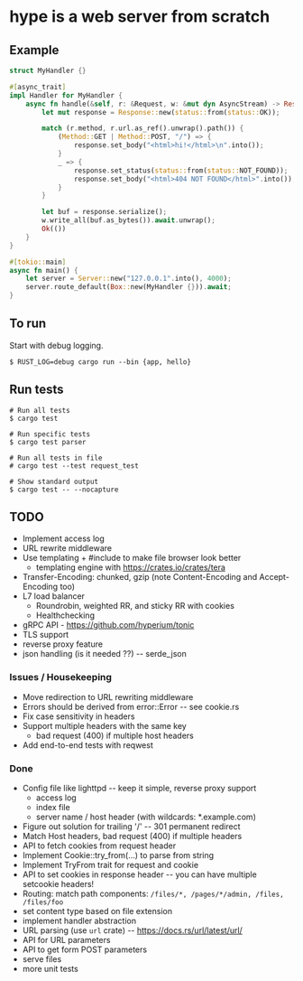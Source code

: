 # hype is a web server from scratch

## Example

```rust
struct MyHandler {}

#[async_trait]
impl Handler for MyHandler {
    async fn handle(&self, r: &Request, w: &mut dyn AsyncStream) -> Result<(), handler::Error> {
        let mut response = Response::new(status::from(status::OK));

        match (r.method, r.url.as_ref().unwrap().path()) {
            (Method::GET | Method::POST, "/") => {
                response.set_body("<html>hi!</html>\n".into());
            }
            _ => {
                response.set_status(status::from(status::NOT_FOUND));
                response.set_body("<html>404 NOT FOUND</html>".into());
            }
        }

        let buf = response.serialize();
        w.write_all(buf.as_bytes()).await.unwrap();
        Ok(())
    }
}

#[tokio::main]
async fn main() {
    let server = Server::new("127.0.0.1".into(), 4000);
    server.route_default(Box::new(MyHandler {})).await;
}

```

## To run

Start with debug logging.

```
$ RUST_LOG=debug cargo run --bin {app, hello}
```

## Run tests

```
# Run all tests
$ cargo test

# Run specific tests
$ cargo test parser

# Run all tests in file
# cargo test --test request_test

# Show standard output
$ cargo test -- --nocapture
```

## TODO

-   Implement access log
-   URL rewrite middleware
-   Use templating + #include to make file browser look better
    -   templating engine with https://crates.io/crates/tera
-   Transfer-Encoding: chunked, gzip (note Content-Encoding and Accept-Encoding too)
-   L7 load balancer
    -   Roundrobin, weighted RR, and sticky RR with cookies
    -   Healthchecking
-   gRPC API - https://github.com/hyperium/tonic
-   TLS support
-   reverse proxy feature
-   json handling (is it needed ??) -- serde_json

### Issues / Housekeeping

-   Move redirection to URL rewriting middleware
-   Errors should be derived from error::Error -- see cookie.rs
-   Fix case sensitivity in headers
-   Support multiple headers with the same key
    -   bad request (400) if multiple host headers
-   Add end-to-end tests with reqwest

### Done

-   Config file like lighttpd -- keep it simple, reverse proxy support
    -   access log
    -   index file
    -   server name / host header (with wildcards: \*.example.com)
-   Figure out solution for trailing '/' -- 301 permanent redirect
-   Match Host headers, bad request (400) if multiple headers
-   API to fetch cookies from request header
-   Implement Cookie::try_from(...) to parse from string
-   Implement TryFrom trait for request and cookie
-   API to set cookies in response header -- you can have multiple setcookie headers!
-   Routing: match path components: `/files/*, /pages/*/admin, /files, /files/foo`
-   set content type based on file extension
-   implement handler abstraction
-   URL parsing (use `url` crate) -- https://docs.rs/url/latest/url/
-   API for URL parameters
-   API to get form POST parameters
-   serve files
-   more unit tests
